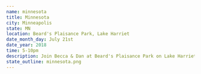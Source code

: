 ```yaml
---
name: minnesota
title: Minnesota
city: Minneapolis
state: MN
location: Beard's Plaisance Park, Lake Harriet
date_month_day: July 21st
date_year: 2018
time: 5-10pm
description: Join Becca & Dan at Beard's Plaisance Park on Lake Harriet between 5-10pm for a casual-barbecue style day of celebrating! Come and go as you please. <br><br>More details to come...
state_outline: minnesota.png
---
```


